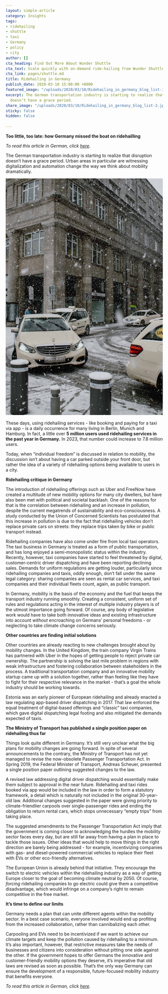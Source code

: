 ```yaml
---
layout: simple-article
category: Insights
tags:
- ridehailing
- shuttle
- taxi
- Germany
- policy
- city
author: []
cta_heading: Find Out More About Wunder Shuttle
cta_text: Scale quickly with on-demand ride-hailing from Wunder Shuttle.
cta_link: pages/shuttle.md
title: Ridehailing in Germany
publish_date: 2020-03-10 15:00:00 +0000
featured_image: "/uploads/2020/03/10/Ridehailing_in_germany_blog_list-1.jpeg"
excerpt: The German transportation industry is starting to realize that disruption
  doesn’t have a grace period.
share_image: "/uploads/2020/03/10/Ridehailing_in_germany_blog_list-2.jpeg"
sticky: false
hidden: false

---
```

**Too little, too late: how Germany missed the boat on ridehailling**

_To read this article in German, click_ [_here_](https://www.wundermobility.com/blog/ride-hailing-in-deutschland)_._

The German transportation industry is starting to realize that disruption doesn’t have a grace period. Urban areas in particular are witnessing digitalization and automation change the way we think about mobility dramatically.

![](/uploads/2020/03/10/Ridehailing_blog_Body-1.jpg)

These days, using ridehailing services - like booking and paying for a taxi via app - is a daily occurrence for many living in Berlin, Munich and Hamburg. In fact, a little over **5 million users used ridehailing services in the past year in Germany.** In 2023, that number could increase to 7.8 million users.

Today, when “individual freedom” is discussed in relation to mobility, the discussion isn’t about having a car parked outside your front door, but rather the idea of a variety of ridehailing options being available to users in a city.

**Ridehailing critique in Germany**

The introduction of ridehailing offerings such as Uber and FreeNow have created a multitude of new mobility options for many city dwellers, but have also been met with political and societal backlash. One of the reasons for that is the correlation between ridehailing and an increase in pollution, despite the current megatrends of sustainability and eco-consciousness. A study conducted by the Union of Concerned Scientists has postulated that this increase in pollution is due to the fact that ridehailing vehicles don’t replace private cars on streets: they replace trips taken by bike or public transport instead.

Ridehailing companies have also come under fire from local taxi operators. The taxi business in Germany is treated as a form of public transportation, and has long enjoyed a semi-monopolistic status within the industry. Recently, however, taxi companies have started to feel threatened by digital, customer-centric driver dispatching and have been reporting declining sales. Demands for uniform regulations are getting louder, particularly since ridehailing companies and taxis, oddly enough, don’t fall under the same legal category: sharing companies are seen as rental car services, and taxi companies and their individual fleets count, again, as public transport.

In Germany, mobility is the basis of the economy and the fuel that keeps the transport industry running smoothly. Creating a consistent, uniform set of rules and regulations acting in the interest of multiple industry players is of the utmost importance going forward. Of course, any body of legislative work would have to take both innovative ideas and existing infrastructure into account _without_ encroaching on Germans’ personal freedoms - or neglecting to take climate change concerns seriously.

**Other countries are finding initial solutions**

Other countries are already reacting to new challenges brought about by mobility changes. In the United Kingdom, the train company Virgin Trains has partnered with Uber in the hopes of getting people to reject private car ownership. The partnership is solving the last mile problem in regions with weak infrastructure and fostering collaboration between stakeholders in the process. A traditional transportation company and an innovative mobility startup came up with a solution together, rather than feeling like they have to fight for their respective relevance in the market - that’s a goal the whole industry should be working towards.

Estonia was an early pioneer of European ridehailing and already enacted a law regulating app-based driver dispatching in 2017. That law enforced the equal treatment of digital-based offerings and “classic” taxi companies, which gave digital dispatching legal footing and also mitigated the demands expected of taxis.

**The Ministry of Transport has published a single position paper on ridehailing thus far**

Things look quite different in Germany. It’s still very unclear what the big plans for mobility changes are going forward. In spite of several announcements to the contrary, the Ministry of Transport has not yet managed to revise the now-obsolete Passenger Transportation Act. In Spring 2019, the Federal Minister of Transport, Andreas Scheuer, presented a single position paper outlining suggested changes to the law.

A revised law addressing digital driver dispatching would essentially make them subject to approval in the near future. Ridehailing and taxi rides booked via app would be included in the law in order to form a statutory framework, a detail which is naturally not included in the original 30-year-old law. Additional changes suggested in the paper were giving priority to climate-friendlier carpools over single-passenger rides and ending the obligation to return rental cars, which stops unnecessary “empty trips” from taking place.

The suggested amendments to the Passenger Transportation Act imply that the government is coming closer to acknowledging the hurdles the mobility sector faces every day, but are still far away from having a plan in place to tackle those issues. Other ideas that would help to move things in the right direction are barely being addressed - for example, incentivizing companies with gas- and diesel-powered commercial vehicles to replace their fleet with EVs or other eco-friendly alternatives.

The European Union is already behind that initiative. They encourage the switch to electric vehicles within the ridehailing industry as a way of getting Europe closer to the goal of becoming climate neutral by 2050. Of course, _forcing_ ridehailing companies to go electric could give them a competitive disadvantage, which would infringe on a company’s right to remain competitive in the free market.

**It’s time to define our limits**

Germany needs a plan that can unite different agents within the mobility sector. In a best case scenario, everyone involved would end up profiting from the increased collaboration, rather than cannibalizing each other.

Carpooling and EVs need to be incentivized if we want to achieve our climate targets and keep the pollution caused by ridehailing to a minimum. It’s also important, however, that restrictive measures take the needs of businesses and citizens into consideration without pitting one side against the other. If the government hopes to offer Germans the innovative and customer-friendly mobility options they deserve, it’s imperative that old laws are revised as soon as possible. That’s the only way Germany can ensure the development of a responsible, future-focused mobility industry that benefits everyone.

_To read this article in German, click_ [_here_](https://www.wundermobility.com/blog/ride-hailing-in-deutschland)_._